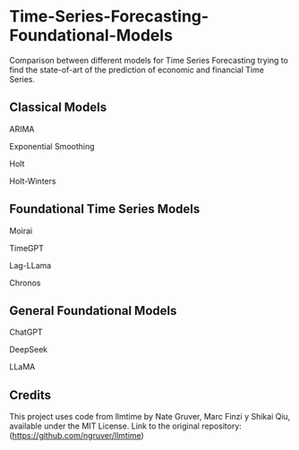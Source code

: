 # Time-Series-Forecasting-Foundational-Models
Comparison between different models for Time Series Forecasting trying to find the state-of-art of the prediction of economic and financial Time Series.

## Classical Models

ARIMA

Exponential Smoothing

Holt

Holt-Winters

## Foundational Time Series Models

Moirai

TimeGPT

Lag-LLama

Chronos

## General Foundational Models

ChatGPT

DeepSeek

LLaMA

## Credits

This project uses code from llmtime by Nate Gruver, Marc Finzi y Shikai Qiu, available under the MIT License.
Link to the original repository: (https://github.com/ngruver/llmtime)
